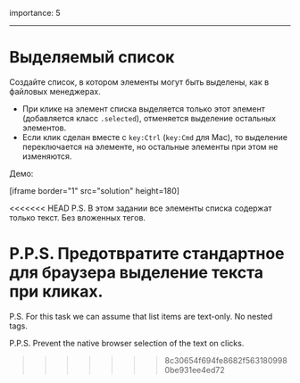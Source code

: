 importance: 5

---

# Выделяемый список

Создайте список, в котором элементы могут быть выделены, как в файловых менеджерах.

- При клике на элемент списка выделяется только этот элемент (добавляется класс `.selected`), отменяется выделение остальных элементов.
- Если клик сделан вместе с `key:Ctrl` (`key:Cmd` для Mac), то выделение переключается на элементе, но остальные элементы при этом не изменяются.

Демо:

[iframe border="1" src="solution" height=180]

<<<<<<< HEAD
P.S. В этом задании все элементы списка содержат только текст. Без вложенных тегов.

P.P.S. Предотвратите стандартное для браузера выделение текста при кликах.
=======
P.S. For this task we can assume that list items are text-only. No nested tags.

P.P.S. Prevent the native browser selection of the text on clicks.
>>>>>>> 8c30654f694fe8682f5631809980be931ee4ed72
